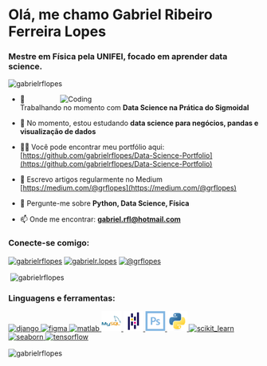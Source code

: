 <h1 align="left">Olá, me chamo Gabriel Ribeiro Ferreira Lopes</h1>
<h3 align="left">Mestre em Física pela UNIFEI, focado em aprender data science.</h3>

<p align="left"> <img src="https://komarev.com/ghpvc/?username=gabrielrflopes&label=Profile%20views&color=0e75b6&style=flat" alt="gabrielrflopes" /> </p>

<img align="right" alt="Coding" width="400" src="https://64.media.tumblr.com/ed75914c4d125b17e39d318dace9e586/56d7ec871e311a3f-ad/s640x960/29beaab7cff369d5c47cd36514ab80f650980d4f.gif">

- 🔭 Trabalhando no momento com **Data Science na Prática do Sigmoidal**

- 🌱 No momento, estou estudando **data science para negócios, pandas e visualização de dados**

- 👨‍💻 Você pode encontrar meu portfólio aqui: [https://github.com/gabrielrflopes/Data-Science-Portfolio](https://github.com/gabrielrflopes/Data-Science-Portfolio)

- 📝 Escrevo artigos regularmente no Medium [https://medium.com/@grflopes](https://medium.com/@grflopes)

- 💬 Pergunte-me sobre **Python, Data Science, Física**

- 📫 Onde me encontrar: **gabriel.rfl@hotmail.com**

<h3 align="left">Conecte-se comigo:</h3>
<p align="left">
<a href="https://linkedin.com/in/gabrielrflopes" target="blank"><img align="center" src="https://raw.githubusercontent.com/rahuldkjain/github-profile-readme-generator/master/src/images/icons/Social/linked-in-alt.svg" alt="gabrielrflopes" height="30" width="40" /></a>
<a href="https://instagram.com/gabrielr.lopes" target="blank"><img align="center" src="https://raw.githubusercontent.com/rahuldkjain/github-profile-readme-generator/master/src/images/icons/Social/instagram.svg" alt="gabrielr.lopes" height="30" width="40" /></a>
<a href="https://medium.com/@grflopes" target="blank"><img align="center" src="https://raw.githubusercontent.com/rahuldkjain/github-profile-readme-generator/master/src/images/icons/Social/medium.svg" alt="@grflopes" height="30" width="40" /></a>
</p>

<p>&nbsp;<img align="center" src="https://github-readme-stats.vercel.app/api?username=gabrielrflopes&show_icons=true&locale=en&theme=dark" alt="gabrielrflopes" /></p>

<h3 align="left">Linguagens e ferramentas:</h3>
<p align="left"> <a href="https://www.djangoproject.com/" target="_blank" rel="noreferrer"> <img src="https://cdn.worldvectorlogo.com/logos/django.svg" alt="django" width="40" height="40"/> </a> <a href="https://www.figma.com/" target="_blank" rel="noreferrer"> <img src="https://www.vectorlogo.zone/logos/figma/figma-icon.svg" alt="figma" width="40" height="40"/> </a> <a href="https://www.mathworks.com/" target="_blank" rel="noreferrer"> <img src="https://upload.wikimedia.org/wikipedia/commons/2/21/Matlab_Logo.png" alt="matlab" width="40" height="40"/> </a> <a href="https://www.mysql.com/" target="_blank" rel="noreferrer"> <img src="https://raw.githubusercontent.com/devicons/devicon/master/icons/mysql/mysql-original-wordmark.svg" alt="mysql" width="40" height="40"/> </a> <a href="https://pandas.pydata.org/" target="_blank" rel="noreferrer"> <img src="https://raw.githubusercontent.com/devicons/devicon/2ae2a900d2f041da66e950e4d48052658d850630/icons/pandas/pandas-original.svg" alt="pandas" width="40" height="40"/> </a> <a href="https://www.photoshop.com/en" target="_blank" rel="noreferrer"> <img src="https://raw.githubusercontent.com/devicons/devicon/master/icons/photoshop/photoshop-line.svg" alt="photoshop" width="40" height="40"/> </a> <a href="https://www.python.org" target="_blank" rel="noreferrer"> <img src="https://raw.githubusercontent.com/devicons/devicon/master/icons/python/python-original.svg" alt="python" width="40" height="40"/> </a> <a href="https://scikit-learn.org/" target="_blank" rel="noreferrer"> <img src="https://upload.wikimedia.org/wikipedia/commons/0/05/Scikit_learn_logo_small.svg" alt="scikit_learn" width="40" height="40"/> </a> <a href="https://seaborn.pydata.org/" target="_blank" rel="noreferrer"> <img src="https://seaborn.pydata.org/_images/logo-mark-lightbg.svg" alt="seaborn" width="40" height="40"/> </a> <a href="https://www.tensorflow.org" target="_blank" rel="noreferrer"> <img src="https://www.vectorlogo.zone/logos/tensorflow/tensorflow-icon.svg" alt="tensorflow" width="40" height="40"/> </a> </p>


<p><img align="center" src="https://github-readme-streak-stats.herokuapp.com/?user=gabrielrflopes&theme=dark" alt="gabrielrflopes" /></p>
